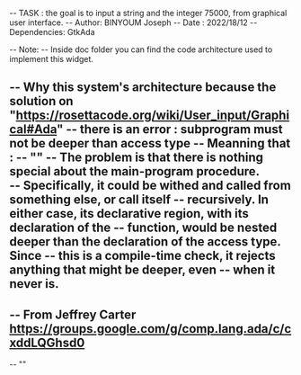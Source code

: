 -- TASK : the goal is to input a string and the integer 75000, from graphical user interface.
-- Author: BINYOUM Joseph
-- Date : 2022/18/12
-- Dependencies: GtkAda

-- Note:
-- Inside doc folder you can find the code architecture used to implement this widget.


-- Why this system's architecture because the solution on "https://rosettacode.org/wiki/User_input/Graphical#Ada"
-- there is an error : subprogram must not be deeper than access type 
-- Meanning that :
-- "" 
--	The problem is that there is nothing special about the main-program procedure.	
--	Specifically, it could be withed and called from something else, or call itself
--	recursively. In either case, its declarative region, with its declaration of the
--	function, would be nested deeper than the declaration of the access type. Since
--	this is a compile-time check, it rejects anything that might be deeper, even
--	when it never is.
--
-- From Jeffrey Carter https://groups.google.com/g/comp.lang.ada/c/cxddLQGhsd0
--
-- ""